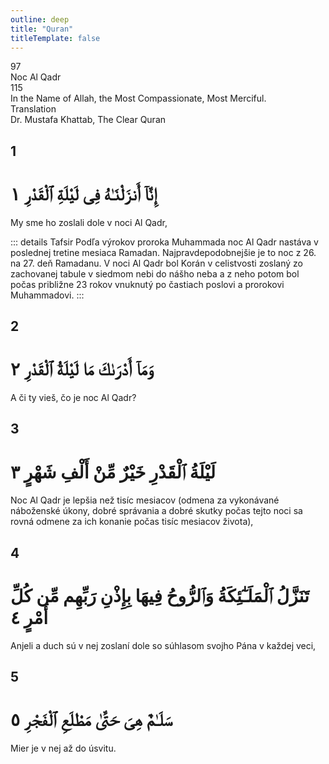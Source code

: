 ```yaml
---
outline: deep
title: "Quran"
titleTemplate: false
---
```


<!--CHAPTER INTRO-->
<div class="chapter-title-wrapper">
<div class="chapter-title">97</div>
<div class="chapter-title-slovak">Noc Al Qadr</div>
<div class="chapter-opening">115</div>
<div class="chapter-opening-slovak">In the Name of Allah, the Most Compassionate, Most Merciful.</div>
</div>

<div class="intro2-wrapper">
<div class="chapter-info-wrapper">
<div class="chapter-info-translation">Translation</div>
<div class="chapter-info-name">Dr. Mustafa Khattab, The Clear Quran</div>
</div>

</div>

## 1

<!-- CHAPTER NUMBERS -->
<Badge type="info" text="97:1" class="badge" />
<div>
<div class="main-verse" >
<!-- ARABIC -->
<h1 class="verse-arabic">إِنَّآ أَنزَلْنَـٰهُ فِى لَيْلَةِ ٱلْقَدْرِ ١</h1>
</div>
<!-- ENGLISH -->
<p>My sme ho zoslali dole v noci Al Qadr,</p>
</div>
<!-- TAFSIR -->

::: details Tafsir
Podľa výrokov proroka Muhammada noc Al Qadr nastáva v poslednej tretine mesiaca Ramadan. Najpravdepodobnejšie je to noc z 26. na 27. deň Ramadanu. V noci Al Qadr bol Korán v celistvosti zoslaný zo zachovanej tabule v siedmom nebi do nášho neba a z neho potom bol počas približne 23 rokov vnuknutý po častiach poslovi a prorokovi Muhammadovi.
:::

<div class="break"></div>

## 2

<!-- CHAPTER NUMBERS -->
<Badge type="info" text="97:2" class="badge" />
<div>
<div class="main-verse" >
<!-- ARABIC -->
<h1 class="verse-arabic">وَمَآ أَدْرَىٰكَ مَا لَيْلَةُ ٱلْقَدْرِ ٢</h1>
</div>
<!-- ENGLISH -->
<p>A či ty vieš, čo je noc Al Qadr?</p>
</div>

<div class="break"></div>

## 3

<!-- CHAPTER NUMBERS -->
<Badge type="info" text="97:3" class="badge" />
<div>
<div class="main-verse" >
<!-- ARABIC -->
<h1 class="verse-arabic">لَيْلَةُ ٱلْقَدْرِ خَيْرٌ مِّنْ أَلْفِ شَهْرٍ ٣</h1>
</div>
<!-- ENGLISH -->
<p>Noc Al Qadr je lepšia než tisíc mesiacov (odmena za vykonávané náboženské úkony, dobré správania a dobré skutky počas tejto noci sa rovná odmene za ich konanie počas tisíc mesiacov života),</p>
</div>

<div class="break"></div>

## 4

<!-- CHAPTER NUMBERS -->
<Badge type="info" text="97:4" class="badge" />
<div>
<div class="main-verse" >
<!-- ARABIC -->
<h1 class="verse-arabic">تَنَزَّلُ ٱلْمَلَـٰٓئِكَةُ وَٱلرُّوحُ فِيهَا بِإِذْنِ رَبِّهِم مِّن كُلِّ أَمْرٍ ٤</h1>
</div>
<!-- ENGLISH -->
<p>Anjeli a duch sú v nej zoslaní dole so súhlasom svojho Pána v každej veci,</p>
</div>
<div class="break"></div>

## 5

<!-- CHAPTER NUMBERS -->
<Badge type="info" text="97:5" class="badge" />
<div>
<div class="main-verse" >
<!-- ARABIC -->
<h1 class="verse-arabic">سَلَـٰمٌ هِىَ حَتَّىٰ مَطْلَعِ ٱلْفَجْرِ ٥</h1>
</div>
<!-- ENGLISH -->
<p>Mier je v nej až do úsvitu.</p>
</div>
